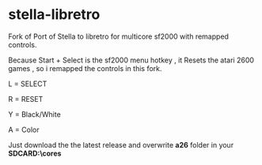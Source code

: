 stella-libretro
========================

Fork of Port of Stella to libretro for multicore sf2000 with remapped controls.

Because Start + Select is the sf2000 menu hotkey , it Resets the atari 2600 games , so i remapped the controls in this fork.

L = SELECT

R = RESET

Y = Black/White 

A = Color


Just download the the latest release and overwrite <strong>a26</strong> folder in your <strong>SDCARD:\cores</strong>
